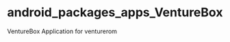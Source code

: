 android_packages_apps_VentureBox
================================

VentureBox Application for venturerom
